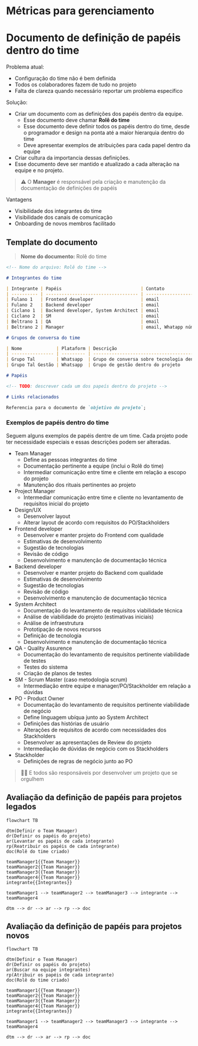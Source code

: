 # Métricas para gerenciamento

# Documento de definição de papéis dentro do time

Problema atual:

- Configuração do time não é bem definida
- Todos os colaboradores fazem de tudo no projeto
- Falta de clareza quando necessário reportar um problema específico

Solução:

- Criar um documento com as definições dos papéis dentro da equipe.
  - Esse documento deve chamar **Rolê do time**
  - Esse documento deve definir todos os papéis dentro do time, desde o programador e design na ponta até a maior hierarquia dentro do time
  - Deve apresentar exemplos de atribuições para cada papel dentro da equipe
- Criar cultura da importancia dessas definições.
- Esse documento deve ser mantido e atualizado a cada alteração na equipe e no projeto.

> ⚠️ O **Manager** é responsável pela criação e manutenção da documentação de definições de papéis

Vantagens

- Visibilidade dos integrantes do time
- Visibilidade dos canais de comunicação
- Onboarding de novos membros facilitado

## Template do documento

> **Nome do documento:** Rolê do time

```md
<!-- Nome do arquivo: Rolê do time -->

# Integrantes do time

| Integrante | Papéis                              | Contato               |
| ---------- | ----------------------------------- | --------------------- |
| Fulano 1   | Frontend developer                  | email                 |
| Fulano 2   | Backend developer                   | email                 |
| Ciclano 1  | Backend developer, System Architect | email                 |
| Ciclano 2  | SM                                  | email                 |
| Beltrano 1 | QA                                  | email                 |
| Beltrano 2 | Manager                             | email, Whatapp número |

# Grupos de conversa do time

| Nome             | Plataform | Descrição                                            |
| ---------------- | --------- | ---------------------------------------------------- |
| Grupo Tal        | Whatsapp  | Grupo de conversa sobre tecnologia dentro do projeto |
| Grupo Tal Gestão | Whatsapp  | Grupo de gestão dentro do projeto                    |

# Papéis

<!-- TODO: descrever cada um dos papeís dentro do projeto -->

# Links relacionados

Referencia para o documento de `objetivo do projeto`;

```

### Exemplos de papéis dentro do time

Seguem alguns exemplos de papéis dentre de um time. Cada projeto pode ter necessidade especiais e essas descrições podem ser alteradas.

- Team Manager
  - Define as pessoas integrantes do time
  - Documentação pertinente a equipe (inclui o Rolê do time)
  - Intermediar comunicação entre time e cliente em relação a escopo do projeto
  - Manutenção dos rituais pertinentes ao projeto
- Project Manager
  - Intermediar comunicação entre time e cliente no levantamento de requisitos inicial do projeto
- Design/UX
  - Desenvolver layout
  - Alterar layout de acordo com requisitos do PO/Stackholders
- Frontend developer
  - Desenvolver e manter projeto do Frontend com qualidade
  - Estimativas de desenvolvimento
  - Sugestão de tecnologias
  - Revisão de código
  - Desenvolvimento e manutenção de documentação técnica
- Backend developer
  - Desenvolver e manter projeto do Backend com qualidade
  - Estimativas de desenvolvimento
  - Sugestão de tecnologias
  - Revisão de código
  - Desenvolvimento e manutenção de documentação técnica
- System Architect
  - Documentação do levantamento de requisitos viabilidade técnica
  - Análise de viabilidade do projeto (estimativas iniciais)
  - Análise de infraestrutura
  - Prototipação de novos recursos
  - Definição de tecnologia
  - Desenvolvimento e manutenção de documentação técnica
- QA - Quality Assurence
  - Documentação do levantamento de requisitos pertinente viabilidade de testes
  - Testes do sistema
  - Criação de planos de testes
- SM - Scrum Master (caso metodologia scrum)
  - Intermediação entre equipe e manager/PO/Stackholder em relação a dúvidas
- PO - Product Owner
  - Documentação do levantamento de requisitos pertinente viabilidade de negócio
  - Define linguagem ubíqua junto ao System Architect
  - Definições das histórias de usuário
  - Alterações de requisitos de acordo com necessidades dos Stackholders
  - Desenvolver as apresentações de Review do projeto
  - Intermediação de dúvidas de negócio com os Stackholders
- Stackholder
  - Definições de regras de negócio junto ao PO

> 🐕‍🦺 E todos são responsáveis por desenvolver um projeto que se orgulhem

## Avaliação da definição de papéis para projetos legados

```mermaid
flowchart TB

dtm(Definir o Team Manager)
dr(Definir os papéis do projeto)
ar(Levantar os papéis de cada integrante)
rp(Reatribuir os papéis de cada integrante)
doc(Rolê do time criado)

teamManager1{{Team Manager}}
teamManager2{{Team Manager}}
teamManager3{{Team Manager}}
teamManager4{{Team Manager}}
integrante{{Integrantes}}

teamManager1 --> teamManager2 --> teamManager3 --> integrante --> teamManager4

dtm --> dr --> ar --> rp --> doc
```

## Avaliação da definição de papéis para projetos novos

```mermaid
flowchart TB

dtm(Definir o Team Manager)
dr(Definir os papéis do projeto)
ar(Buscar na equipe integrantes)
rp(Atribuir os papéis de cada integrante)
doc(Rolê do time criado)

teamManager1{{Team Manager}}
teamManager2{{Team Manager}}
teamManager3{{Team Manager}}
teamManager4{{Team Manager}}
integrante{{Integrantes}}

teamManager1 --> teamManager2 --> teamManager3 --> integrante --> teamManager4

dtm --> dr --> ar --> rp --> doc
```